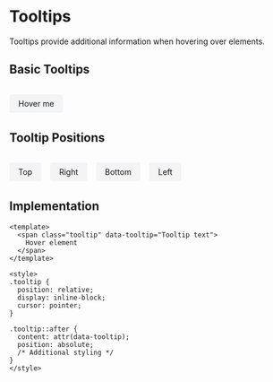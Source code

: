 # Tooltips

Tooltips provide additional information when hovering over elements.

## Basic Tooltips

<div class="tooltip-demo">
  <span class="tooltip" data-tooltip="This is a tooltip">Hover me</span>
</div>

## Tooltip Positions

<div class="tooltip-demo">
  <span class="tooltip tooltip-top" data-tooltip="Top tooltip">Top</span>
  <span class="tooltip tooltip-right" data-tooltip="Right tooltip">Right</span>
  <span class="tooltip tooltip-bottom" data-tooltip="Bottom tooltip">Bottom</span>
  <span class="tooltip tooltip-left" data-tooltip="Left tooltip">Left</span>
</div>

## Implementation

```vue
<template>
  <span class="tooltip" data-tooltip="Tooltip text">
    Hover element
  </span>
</template>

<style>
.tooltip {
  position: relative;
  display: inline-block;
  cursor: pointer;
}

.tooltip::after {
  content: attr(data-tooltip);
  position: absolute;
  /* Additional styling */
}
</style>
```

<style>
.tooltip-demo {
  display: flex;
  gap: 1rem;
  margin: 2rem 0;
}

.tooltip {
  position: relative;
  display: inline-block;
  padding: 0.5rem 1rem;
  background: #f3f4f6;
  border-radius: 0.25rem;
  cursor: pointer;
}

.tooltip::after {
  content: attr(data-tooltip);
  position: absolute;
  background: #1f2937;
  color: white;
  padding: 0.25rem 0.5rem;
  border-radius: 0.25rem;
  font-size: 0.875rem;
  white-space: nowrap;
  opacity: 0;
  pointer-events: none;
  transition: all 0.2s ease;
}

.tooltip:hover::after {
  opacity: 1;
}

.tooltip-top::after {
  bottom: 100%;
  left: 50%;
  transform: translateX(-50%) translateY(-0.5rem);
}

.tooltip-right::after {
  top: 50%;
  left: 100%;
  transform: translateY(-50%) translateX(0.5rem);
}

.tooltip-bottom::after {
  top: 100%;
  left: 50%;
  transform: translateX(-50%) translateY(0.5rem);
}

.tooltip-left::after {
  top: 50%;
  right: 100%;
  transform: translateY(-50%) translateX(-0.5rem);
}
</style>